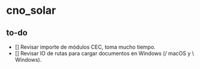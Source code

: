 # cno_solar

## to-do

- [] Revisar importe de módulos CEC, toma mucho tiempo.
- [] Revisar IO de rutas para cargar documentos en Windows (/ macOS y \\ Windows).

